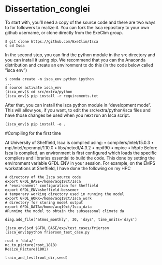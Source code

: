 # Dissertation_conglei
To start with, you’ll need a copy of the source code and there are two ways to for followers
to realize it. You can fork the Isca repository to your own github username, or clone directly
from the ExeClim group.
```{bash}
$ git clone https://github.com/ExeClim/Isca
$ cd Isca
```
In the second step, you can find the python module in the src directory and you can
install it using pip. We recommend that you can the Anaconda distribution and create an
environment to do this (in the code below called ”isca env”)
```{bash}
$ conda create -n isca_env python ipython
...
$ source activate isca_env
(isca_env)$ cd src/extra/python
(isca_env)$ pip install -r requirements.txt
```
After that, you can install the isca python module in ”development mode”. This will
allow you, if you want, to edit the src/extra/python/isca files and have those changes be
used when you next run an Isca script.
```{bash}
(isca_env)$ pip install -e .
```
#Compiling for the first time

At University of Sheffield, Isca is compiled using:
• compilers/intel/15.0.3
• mpi/intel/openmpi/1.10.0
• libs/netcdf/4.3.2
• mpif90
• mpicc
• h5pfc
Before Isca is compiled, an environment is first configured which loads the specific compilers
and libraries essential to build the code. This done by setting the environment variable
GFDL ENV in your session.
For example, on the EMPS workstations at Sheffield, I have done the following on my HPC
```{bash}
# directory of the Isca source code
export GFDL_BASE=/home/acq19ct/Isca
# "environment" configuration for Sheffield
export GFDL_ENV=sheffield-bessemer
# temporary working directory used in running the model
export GFDL_WORK=/home/acq19ct/Isca_work
# directory for storing model output
export GFDL_DATA=/home/acq19ct/Isca_data
#Running the model to obtain the subseasonal climate da
```
```{bash}
diag.add_file('atmos_monthly', 30, 'days', time_units='days')
```



```{bash}
(isca_env)$cd $GFDL_BASE/exp/test_cases/frierson
(isca_env)$python frierson_test_case.py
```
```{bash}
root = 'data/'
nc_to_picture(root,1813)
Resize_Picture(1801)
```

```{bash}
train_and_test(root_dir,seed)
```
